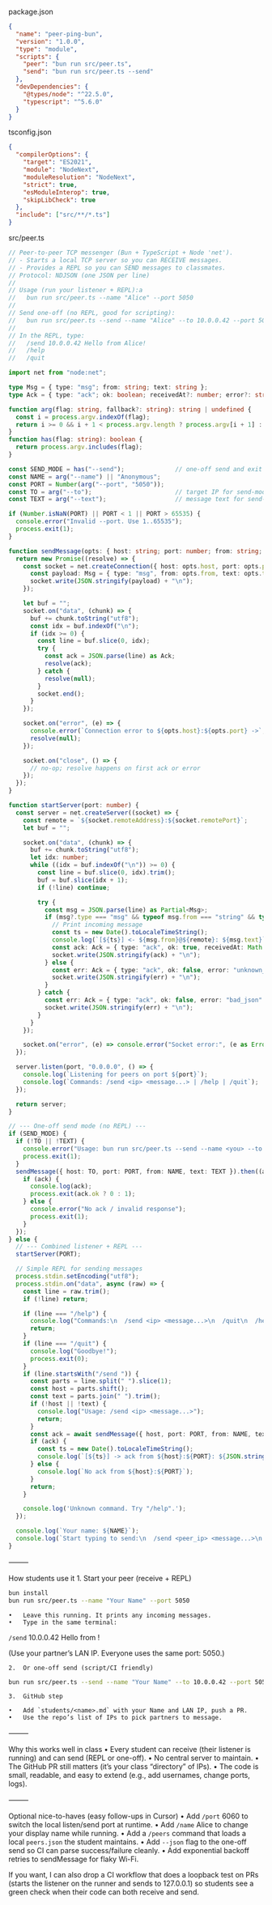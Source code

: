 
package.json
```json
{
  "name": "peer-ping-bun",
  "version": "1.0.0",
  "type": "module",
  "scripts": {
    "peer": "bun run src/peer.ts",
    "send": "bun run src/peer.ts --send"
  },
  "devDependencies": {
    "@types/node": "^22.5.0",
    "typescript": "^5.6.0"
  }
}
```

tsconfig.json
```json
{
  "compilerOptions": {
    "target": "ES2021",
    "module": "NodeNext",
    "moduleResolution": "NodeNext",
    "strict": true,
    "esModuleInterop": true,
    "skipLibCheck": true
  },
  "include": ["src/**/*.ts"]
}
```

src/peer.ts
```typescript
// Peer-to-peer TCP messenger (Bun + TypeScript + Node 'net').
// - Starts a local TCP server so you can RECEIVE messages.
// - Provides a REPL so you can SEND messages to classmates.
// Protocol: NDJSON (one JSON per line)
//
// Usage (run your listener + REPL):a
//   bun run src/peer.ts --name "Alice" --port 5050
//
// Send one-off (no REPL, good for scripting):
//   bun run src/peer.ts --send --name "Alice" --to 10.0.0.42 --port 5050 --text "Hello!"
//
// In the REPL, type:
//   /send 10.0.0.42 Hello from Alice!
//   /help
//   /quit

import net from "node:net";

type Msg = { type: "msg"; from: string; text: string };
type Ack = { type: "ack"; ok: boolean; receivedAt?: number; error?: string };

function arg(flag: string, fallback?: string): string | undefined {
  const i = process.argv.indexOf(flag);
  return i >= 0 && i + 1 < process.argv.length ? process.argv[i + 1] : fallback;
}
function has(flag: string): boolean {
  return process.argv.includes(flag);
}

const SEND_MODE = has("--send");              // one-off send and exit
const NAME = arg("--name") || "Anonymous";
const PORT = Number(arg("--port", "5050"));
const TO = arg("--to");                       // target IP for send-mode or REPL /send
const TEXT = arg("--text");                   // message text for send-mode

if (Number.isNaN(PORT) || PORT < 1 || PORT > 65535) {
  console.error("Invalid --port. Use 1..65535");
  process.exit(1);
}

function sendMessage(opts: { host: string; port: number; from: string; text: string; jsonOnly?: boolean }): Promise<Ack | null> {
  return new Promise((resolve) => {
    const socket = net.createConnection({ host: opts.host, port: opts.port }, () => {
      const payload: Msg = { type: "msg", from: opts.from, text: opts.text };
      socket.write(JSON.stringify(payload) + "\n");
    });

    let buf = "";
    socket.on("data", (chunk) => {
      buf += chunk.toString("utf8");
      const idx = buf.indexOf("\n");
      if (idx >= 0) {
        const line = buf.slice(0, idx);
        try {
          const ack = JSON.parse(line) as Ack;
          resolve(ack);
        } catch {
          resolve(null);
        }
        socket.end();
      }
    });

    socket.on("error", (e) => {
      console.error(`Connection error to ${opts.host}:${opts.port} ->`, (e as Error).message);
      resolve(null);
    });

    socket.on("close", () => {
      // no-op; resolve happens on first ack or error
    });
  });
}

function startServer(port: number) {
  const server = net.createServer((socket) => {
    const remote = `${socket.remoteAddress}:${socket.remotePort}`;
    let buf = "";

    socket.on("data", (chunk) => {
      buf += chunk.toString("utf8");
      let idx: number;
      while ((idx = buf.indexOf("\n")) >= 0) {
        const line = buf.slice(0, idx).trim();
        buf = buf.slice(idx + 1);
        if (!line) continue;

        try {
          const msg = JSON.parse(line) as Partial<Msg>;
          if (msg?.type === "msg" && typeof msg.from === "string" && typeof msg.text === "string") {
            // Print incoming message
            const ts = new Date().toLocaleTimeString();
            console.log(`[${ts}] <- ${msg.from}@${remote}: ${msg.text}`);
            const ack: Ack = { type: "ack", ok: true, receivedAt: Math.floor(Date.now() / 1000) };
            socket.write(JSON.stringify(ack) + "\n");
          } else {
            const err: Ack = { type: "ack", ok: false, error: "unknown_type_or_shape" };
            socket.write(JSON.stringify(err) + "\n");
          }
        } catch {
          const err: Ack = { type: "ack", ok: false, error: "bad_json" };
          socket.write(JSON.stringify(err) + "\n");
        }
      }
    });

    socket.on("error", (e) => console.error("Socket error:", (e as Error).message));
  });

  server.listen(port, "0.0.0.0", () => {
    console.log(`Listening for peers on port ${port}`);
    console.log(`Commands: /send <ip> <message...> | /help | /quit`);
  });

  return server;
}

// --- One-off send mode (no REPL) ---
if (SEND_MODE) {
  if (!TO || !TEXT) {
    console.error("Usage: bun run src/peer.ts --send --name <you> --to <peer_ip> --port <peer_port> --text <msg>");
    process.exit(1);
  }
  sendMessage({ host: TO, port: PORT, from: NAME, text: TEXT }).then((ack) => {
    if (ack) {
      console.log(ack);
      process.exit(ack.ok ? 0 : 1);
    } else {
      console.error("No ack / invalid response");
      process.exit(1);
    }
  });
} else {
  // --- Combined listener + REPL ---
  startServer(PORT);

  // Simple REPL for sending messages
  process.stdin.setEncoding("utf8");
  process.stdin.on("data", async (raw) => {
    const line = raw.trim();
    if (!line) return;

    if (line === "/help") {
      console.log("Commands:\n  /send <ip> <message...>\n  /quit\n  /help");
      return;
    }
    if (line === "/quit") {
      console.log("Goodbye!");
      process.exit(0);
    }
    if (line.startsWith("/send ")) {
      const parts = line.split(" ").slice(1);
      const host = parts.shift();
      const text = parts.join(" ").trim();
      if (!host || !text) {
        console.log("Usage: /send <ip> <message...>");
        return;
      }
      const ack = await sendMessage({ host, port: PORT, from: NAME, text });
      if (ack) {
        const ts = new Date().toLocaleTimeString();
        console.log(`[${ts}] -> ack from ${host}:${PORT}: ${JSON.stringify(ack)}`);
      } else {
        console.log(`No ack from ${host}:${PORT}`);
      }
      return;
    }

    console.log('Unknown command. Try "/help".');
  });

  console.log(`Your name: ${NAME}`);
  console.log(`Start typing to send:\n  /send <peer_ip> <message...>\n  e.g. /send 10.0.0.42 Hello there!`);
}

```

⸻

How students use it
	1.	Start your peer (receive + REPL)
```bash
bun install
bun run src/peer.ts --name "Your Name" --port 5050
```

	•	Leave this running. It prints any incoming messages.
	•	Type in the same terminal:

`/send` 10.0.0.42 Hello from <Your Name>!

(Use your partner’s LAN IP. Everyone uses the same port: 5050.)

	2.	Or one-off send (script/CI friendly)
```bash
bun run src/peer.ts --send --name "Your Name" --to 10.0.0.42 --port 5050 --text "Hello!"
```

	3.	GitHub step

	•	Add `students/<name>.md` with your Name and LAN IP, push a PR.
	•	Use the repo’s list of IPs to pick partners to message.

⸻

Why this works well in class
	•	Every student can receive (their listener is running) and can send (REPL or one-off).
	•	No central server to maintain.
	•	The GitHub PR still matters (it’s your class “directory” of IPs).
	•	The code is small, readable, and easy to extend (e.g., add usernames, change ports, logs).

⸻

Optional nice-to-haves (easy follow-ups in Cursor)
	•	Add `/port` 6060 to switch the local listen/send port at runtime.
	•	Add `/name` Alice to change your display name while running.
	•	Add a `/peers` command that loads a local `peers.json` the student maintains.
	•	Add `--json` flag to the one-off send so CI can parse success/failure cleanly.
	•	Add exponential backoff retries to sendMessage for flaky Wi-Fi.

If you want, I can also drop a CI workflow that does a loopback test on PRs (starts the listener on the runner and sends to 127.0.0.1) so students see a green check when their code can both receive and send.